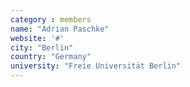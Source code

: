```yaml
---
category : members
name: "Adrian Paschke" 
website: '#'
city: "Berlin"
country: "Germany"
university: "Freie Universität Berlin"
---
```


